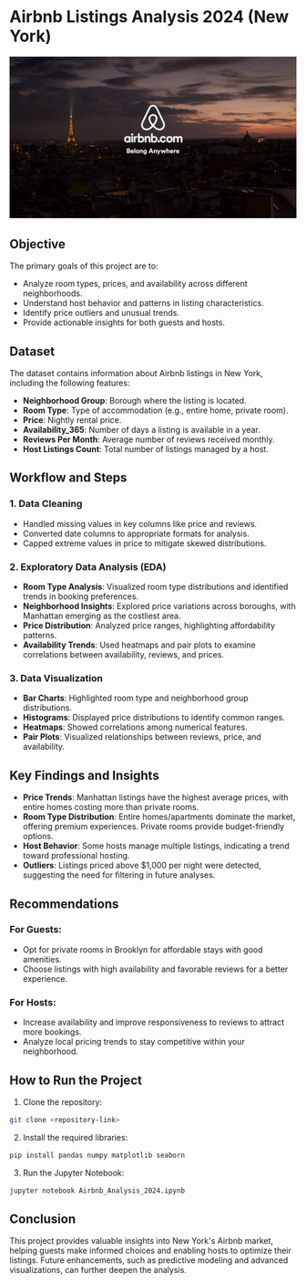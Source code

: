 # Airbnb Listings Analysis 2024 (New York)
![Example Image](wp10784396.webp)
## Objective
The primary goals of this project are to:
- Analyze room types, prices, and availability across different neighborhoods.
- Understand host behavior and patterns in listing characteristics.
- Identify price outliers and unusual trends.
- Provide actionable insights for both guests and hosts.

## Dataset
The dataset contains information about Airbnb listings in New York, including the following features:
- **Neighborhood Group**: Borough where the listing is located.
- **Room Type**: Type of accommodation (e.g., entire home, private room).
- **Price**: Nightly rental price.
- **Availability_365**: Number of days a listing is available in a year.
- **Reviews Per Month**: Average number of reviews received monthly.
- **Host Listings Count**: Total number of listings managed by a host.

## Workflow and Steps

### 1. Data Cleaning
- Handled missing values in key columns like price and reviews.
- Converted date columns to appropriate formats for analysis.
- Capped extreme values in price to mitigate skewed distributions.

### 2. Exploratory Data Analysis (EDA)
- **Room Type Analysis**: Visualized room type distributions and identified trends in booking preferences.
- **Neighborhood Insights**: Explored price variations across boroughs, with Manhattan emerging as the costliest area.
- **Price Distribution**: Analyzed price ranges, highlighting affordability patterns.
- **Availability Trends**: Used heatmaps and pair plots to examine correlations between availability, reviews, and prices.

### 3. Data Visualization
- **Bar Charts**: Highlighted room type and neighborhood group distributions.
- **Histograms**: Displayed price distributions to identify common ranges.
- **Heatmaps**: Showed correlations among numerical features.
- **Pair Plots**: Visualized relationships between reviews, price, and availability.

## Key Findings and Insights
- **Price Trends**: Manhattan listings have the highest average prices, with entire homes costing more than private rooms.
- **Room Type Distribution**: Entire homes/apartments dominate the market, offering premium experiences. Private rooms provide budget-friendly options.
- **Host Behavior**: Some hosts manage multiple listings, indicating a trend toward professional hosting.
- **Outliers**: Listings priced above $1,000 per night were detected, suggesting the need for filtering in future analyses.

## Recommendations
### For Guests:
- Opt for private rooms in Brooklyn for affordable stays with good amenities.
- Choose listings with high availability and favorable reviews for a better experience.

### For Hosts:
- Increase availability and improve responsiveness to reviews to attract more bookings.
- Analyze local pricing trends to stay competitive within your neighborhood.

## How to Run the Project
1. Clone the repository:  
```bash
git clone <repository-link>
```
2. Install the required libraries:  
```bash
pip install pandas numpy matplotlib seaborn
```
3. Run the Jupyter Notebook:  
```bash
jupyter notebook Airbnb_Analysis_2024.ipynb
```

## Conclusion
This project provides valuable insights into New York's Airbnb market, helping guests make informed choices and enabling hosts to optimize their listings. Future enhancements, such as predictive modeling and advanced visualizations, can further deepen the analysis.
